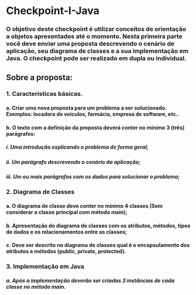 # Checkpoint-I-Java

### O objetivo deste checkpoint é utilizar conceitos de orientação a objetos apresentados até o momento. Nesta primeira parte você deve enviar uma proposta descrevendo o cenário de aplicação, seu diagrama de classes e a sua implementação em Java. O checkpoint pode ser realizado em dupla ou individual. 

## Sobre a proposta: 

### 1. Características básicas.  
#### a. Criar uma nova proposta para um problema a ser solucionado. Exemplos: locadora de veículos, farmácia, empresa de software, etc..  
#### b. O texto com a definição da proposta deverá conter no mínimo 3 (três) parágrafos: 
   ##### i. Uma introdução explicando o problema de forma geral;
   ##### ii. Um parágrafo descrevendo o cenário da aplicação;
   ##### iii. Um ou mais parágrafos com os dados para solucionar o problema;

### 2. Diagrama de Classes
#### a. O diagrama de classe deve conter no mínimo 4 classes (Sem considerar a classe principal com método main); 
#### b. Apresentação do diagrama de classes com os atributos, métodos, tipos de dados e os relacionamentos entre as classes;
#### c. Deve ser descrito no diagrama de classes qual é o encapsulamento dos atributos e métodos (public, private, protected).

### 3. Implementação em Java
  ##### a. Após a implementação deverão ser criadas 3 instâncias de cada classe no método main.

